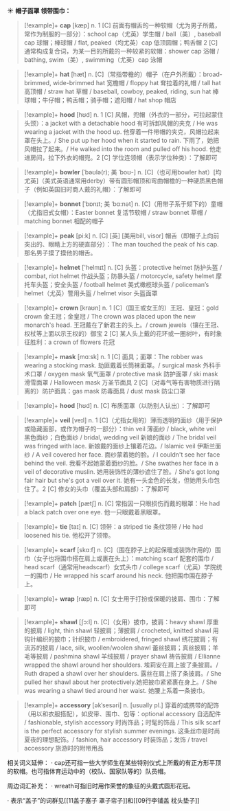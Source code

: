 ☀ <span class="category">**帽子面罩 领带围巾：**</span>
>[!example]+ <span class="vocabulary">**cap**</span> [kæp] 
> <span class="definition">n. 1 [C] 前面有帽舌的一种软帽（尤为男子所戴，常作为制服的一部分）：</span>school cap（尤英）学生帽 / ball（美）, baseball cap 球帽；棒球帽 / flat, peaked（均尤英）cap 低顶圆帽；鸭舌帽 <span class="definition">2 [C] 通常构成复合词，为某一目的所戴的一种较紧的软帽：</span>shower cap 浴帽 / bathing, swim（美）, swimming（尤英）cap 泳帽

>[!example]+ <span class="vocabulary">**hat**</span> [hæt] 
> <span class="definition">n. [C]（常指带檐的）帽子（在户外所戴）：</span>broad-brimmed, wide-brimmed hat 宽檐帽 / floppy hat 耷拉着的礼帽 / tall hat 高顶帽 / straw hat 草帽 / baseball, cowboy, peaked, riding, sun hat 棒球帽；牛仔帽；鸭舌帽；骑手帽；遮阳帽 / hat shop 帽店
            
>[!example]+ <span class="vocabulary">**hood**</span> [hʊd]
> <span class="definition">n. 1 [C] 风帽，兜帽（外衣的一部分，可拉起蒙住头颈）：</span>a jacket with a detachable hood 有可拆卸风帽的夹克 / He was wearing a jacket with the hood up. 他穿着一件带帽的夹克，风帽拉起来罩在头上。/ She put up her hood when it started to rain. 下雨了，她把风帽拉了起来。/ He walked into the room and pulled off his hood. 他走进房间，拉下外衣的帽兜。<span class="definition">2 [C] 学位连领帽（表示学位种类）：</span>了解即可
 
>[!example]+ <span class="vocabulary">**bowler**</span> [ˈbəʊlə(r); 美 ˈboʊ-]
> <span class="definition">n. [C]（也可用bowler hat）[均尤英]（美式英语通常用derby）带有圆形帽顶和弯曲帽檐的一种硬质黑色帽子（例如英国旧时商人戴的礼帽）：</span>了解即可
           
>[!example]+ <span class="vocabulary">**bonnet**</span> [ˈbɒnɪt; 美 ˈbɑ:nət]
> <span class="definition">n. [C]（用带子系于颏下的）童帽（尤指旧式女帽）：</span>Easter bonnet 复活节软帽 / straw bonnet 草帽 / matching bonnet 相配的帽子

>[!example]+ <span class="vocabulary">**peak**</span> [pi:k]
> <span class="definition">n. [C] [英] [美用bill, visor] 帽舌（即帽子上向前突出的、眼睛上方的硬直部分）：</span>The man touched the peak of his cap. 那名男子摸了摸他的帽舌。

>[!example]+ <span class="vocabulary">**helmet**</span> ['helmɪt] 
> <span class="definition">n. [C] 头盔：</span>protective helmet 防护头盔 / combat, riot helmet 作战头盔；防暴头盔 / motorcycle, safety helmet 摩托车头盔；安全头盔 / football helmet 美式橄榄球头盔 / policeman’s helmet（尤英）警用头盔 / helmet visor 头盔面罩
           
>[!example]+ <span class="vocabulary">**crown**</span> [kraʊn]
> <span class="definition">n. 1 [C]（国王或女王的）王冠、皇冠：</span>gold crown 金王冠；金皇冠 / The crown was placed upon the new monarch's head. 王冠戴在了新君主的头上。/ crown jewels（镶在王冠、权杖等上面以示王权的）御宝 <span class="definition">2 [C] 某人头上戴的花环或一圈树叶，有时象征胜利：</span>a crown of flowers 花冠

>[!example]+ <span class="vocabulary">**mask**</span> [mɑːsk] 
> <span class="definition">n. 1 [C] 面具；面罩：</span>The robber was wearing a stocking mask. 劫匪戴着长筒袜面罩。/ surgical mask 外科手术口罩 / oxygen mask 氧气面罩 / protective mask 防护面罩 / ski mask 滑雪面罩 / Halloween mask 万圣节面具 <span class="definition">2 [C]（对毒气等有害物质进行隔离的）防护面具：</span>gas mask 防毒面具 / dust mask 防尘口罩
                      
>[!example]+ <span class="vocabulary">**hood**</span> [hʊd]
> <span class="definition">n. [C] 布质面罩（以防别人认出）：</span>了解即可

>[!example]+ <span class="vocabulary">**veil**</span> [veɪl]
> <span class="definition">n. 1 [C]（尤指女用的）薄而透明的面纱（用于保护或隐藏面部，或作为帽子的一部分）：</span>thin veil 薄面纱 / black, white veil 黑色面纱；白色面纱 / bridal, wedding veil 新娘的面纱 / The bridal veil was fringed with lace. 新娘戴的面纱上镶着花边。/ Islamic veil 伊斯兰面纱 / A veil covered her face. 面纱蒙着她的脸。/ I couldn't see her face behind the veil. 我看不起她蒙着面纱的脸。/ She swathes her face in a veil of decorative muslin. 她用装饰性的薄纱遮住了脸。/ She's got long fair hair but she's got a veil over it. 她有一头金色的长发，但她用头巾包住了。<span class="definition">2 [C] 修女的头巾（覆盖头部和肩部）：</span>了解即可
           
>[!example]+ <span class="vocabulary">**patch**</span> [pætʃ]
> <span class="definition">n. [C] 常指因一只眼损伤而戴的眼罩：</span>He had a black patch over one eye. 他一只眼戴着黑眼罩。

>[!example]+ <span class="vocabulary">**tie**</span> [taɪ] 
> <span class="definition">n. [C] 领带：</span>a striped tie 条纹领带 / He had loosened his tie. 他松开了领带。

>[!example]+ <span class="vocabulary">**scarf**</span> [skɑːf] 
> <span class="definition">n. [C]（围在脖子上的起保暖或装饰作用的）围巾（女子也将围巾搭在肩上或裹在头上）：</span>matching scarf 配套的围巾 / head scarf（通常用headscarf）女式头巾 / college scarf（尤英）学院统一的围巾 / He wrapped his scarf around his neck. 他把围巾围在脖子上。
           
>[!example]+ <span class="vocabulary">**wrap**</span> [ræp]
> <span class="definition">n. [C] 女士用于打扮或保暖的披肩、围巾：</span>了解即可
           
>[!example]+ <span class="vocabulary">**shawl**</span> [ʃɔ:l]
> <span class="definition">n. [C]（女用）披巾，披肩：</span>heavy shawl 厚重的披肩 / light, thin shawl 轻披肩；薄披肩 / crocheted, knitted shawl 用钩针编织的披巾；针织披巾 / embroidered, fringed shawl 绣花披肩；有流苏的披肩 / lace, silk, woollen/woolen shawl 蕾丝披肩；真丝披肩；羊毛等披肩 / pashmina shawl 羊绒披肩 / prayer shawl 祷告披肩 / Ellianne wrapped the shawl around her shoulders. 埃莉安在肩上披了条披肩。/ Ruth draped a shawl over her shoulders. 露丝在肩上搭了条披肩。/ She pulled her shawl about her protectively.她把披巾紧紧裹在身上。/ She was wearing a shawl tied around her waist. 她腰上系着一条披巾。
           
>[!example]+ <span class="vocabulary">**accessory**</span> [əkˈsesəri]
> <span class="definition">n. [usually pl.] 穿着的或携带的配饰（用以和衣服搭配），如皮带、围巾、包等：</span>optional accessory 自选配件 / fashionable, stylish accessory 时尚饰品；时髦的饰品 / This silk scarf is the perfect accessory for stylish summer evenings. 这条丝巾是时尚夏夜的理想配饰。/ fashion, hair accessory 时装饰品；发饰 / travel accessory 旅游时的附带用品

相关词义延伸：
· cap还可指一些大学师生在某些特别仪式上所戴的有正方形平顶的软帽。也可指体育运动中的（校队、国家队等的）队员帽。

周边词汇补充：
· wreath可指旧时用作荣誉的象征的头戴式圆形花冠。

· 表示“盖子”的词群见[[11盖子塞子 罩子帘子]]和[[09行李铺盖 枕头垫子]]